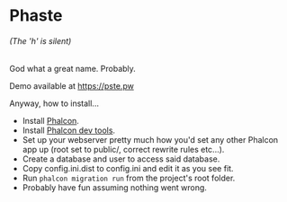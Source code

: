 Phaste
======
###### (The 'h' is silent)

God what a great name. Probably.

Demo available at https://pste.pw

Anyway, how to install...

* Install [Phalcon](https://phalconphp.com/en/).
* Install [Phalcon dev tools](https://github.com/phalcon/phalcon-devtools).
* Set up your webserver pretty much how you'd set any other Phalcon app up (root set to public/, correct rewrite rules etc...).
* Create a database and user to access said database.
* Copy config.ini.dist to config.ini and edit it as you see fit.
* Run `phalcon migration run` from the project's root folder.
* Probably have fun assuming nothing went wrong.
